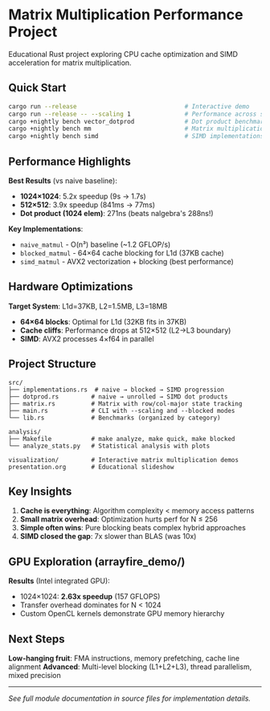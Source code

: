 # Matrix Multiplication Performance Project

Educational Rust project exploring CPU cache optimization and SIMD acceleration for matrix multiplication.

## Quick Start

```bash
cargo run --release                              # Interactive demo
cargo run --release -- --scaling 1               # Performance across sizes
cargo +nightly bench vector_dotprod              # Dot product benchmarks
cargo +nightly bench mm                          # Matrix multiplication benchmarks
cargo +nightly bench simd                        # SIMD implementations
```

## Performance Highlights

**Best Results** (vs naive baseline):
- **1024×1024**: 5.2x speedup (9s → 1.7s)
- **512×512**: 3.9x speedup (841ms → 77ms)
- **Dot product (1024 elem)**: 271ns (beats nalgebra's 288ns!)

**Key Implementations**:
- `naive_matmul` - O(n³) baseline (~1.2 GFLOP/s)
- `blocked_matmul` - 64×64 cache blocking for L1d (37KB cache)
- `simd_matmul` - AVX2 vectorization + blocking (best performance)

## Hardware Optimizations

**Target System**: L1d=37KB, L2=1.5MB, L3=18MB
- **64×64 blocks**: Optimal for L1d (32KB fits in 37KB)
- **Cache cliffs**: Performance drops at 512×512 (L2→L3 boundary)
- **SIMD**: AVX2 processes 4×f64 in parallel

## Project Structure

```
src/
├── implementations.rs  # naive → blocked → SIMD progression
├── dotprod.rs         # naive → unrolled → SIMD dot products
├── matrix.rs          # Matrix with row/col-major state tracking
├── main.rs            # CLI with --scaling and --blocked modes
└── lib.rs             # Benchmarks (organized by category)

analysis/
├── Makefile           # make analyze, make quick, make blocked
└── analyze_stats.py   # Statistical analysis with plots

visualization/         # Interactive matrix multiplication demos
presentation.org       # Educational slideshow
```

## Key Insights

1. **Cache is everything**: Algorithm complexity < memory access patterns
2. **Small matrix overhead**: Optimization hurts perf for N ≤ 256
3. **Simple often wins**: Pure blocking beats complex hybrid approaches
4. **SIMD closed the gap**: 7x slower than BLAS (was 10x)

## GPU Exploration (arrayfire_demo/)

**Results** (Intel integrated GPU):
- 1024×1024: **2.63x speedup** (157 GFLOPS)
- Transfer overhead dominates for N < 1024
- Custom OpenCL kernels demonstrate GPU memory hierarchy

## Next Steps

**Low-hanging fruit**: FMA instructions, memory prefetching, cache line alignment
**Advanced**: Multi-level blocking (L1+L2+L3), thread parallelism, mixed precision

---

*See full module documentation in source files for implementation details.*
